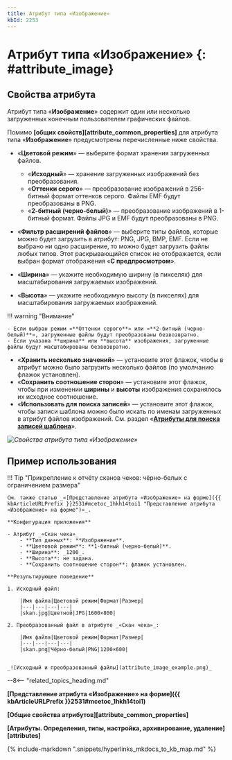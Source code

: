 ```yaml
---
title: Атрибут типа «Изображение»
kbId: 2253
---
```


# Атрибут типа «Изображение» {: #attribute_image}

## Свойства атрибута

Атрибут типа «**Изображение**» содержит один или несколько загруженных конечным пользователем графических файлов.

Помимо **[общих свойств][attribute_common_properties]** для атрибута типа «**Изображение**» предусмотрены перечисленные ниже свойства.

- «**Цветовой режим**» — выберите формат хранения загруженных файлов.
    
    - «**Исходный**» — хранение загруженных изображений без преобразования.
    - «**Оттенки серого**» — преобразование изображений в 256-битный формат оттенков серого. Файлы EMF будут преобразованы в PNG.
    - «**2-битный (черно-белый)**» — преобразование изображений в 1-битный формат. Файлы JPG и EMF будут преобразованы в PNG.
- «**Фильтр расширений файлов**» — выберите типы файлов, которые можно будет загрузить в атрибут: PNG, JPG, BMP, EMF. Если не выбрано ни одно расширение, то можно будет загрузить файлы любых типов. Этот раскрывающийся список не отображается, если выбран формат отображения «**С предпросмотром**».
    
- «**Ширина**» — укажите необходимую ширину (в пикселях) для масштабирования загружаемых изображений.
- «**Высота**» — укажите необходимую высоту (в пикселях) для масштабирования загружаемых изображений.

!!! warning "Внимание"

    - Если выбран режим «**Оттенки серого**» или «**2-битный (черно-белый)**», загруженные файлы будут преобразованы безвозвратно.
    - Если указана **ширина** или **высота** изображения, загруженные файлы будут масштабированы безвозвратно.

- «**Хранить несколько значений**» — установите этот флажок, чтобы в атрибут можно было загрузить несколько файлов (по умолчанию флажок установлен).
- «**Сохранить соотношение сторон**» — установите этот флажок, чтобы при изменении **ширины** и **высоты** изображения сохранялось их исходное соотношение.
- «**Использовать для поиска записей**» — установите этот флажок, чтобы записи шаблона можно было искать по именам загруженных в атрибут файлов изображений. См. раздел «**[Атрибуты для поиска записей шаблона](searchable_attribute.md)**».

_![Свойства атрибута типа «Изображение»](attribute_image_properties.png)_

## Пример использования

!!! Tip "Прикрепление к отчёту сканов чеков: чёрно-белых с ограничением размера"

    См. также статью _«[Представление атрибута «Изображение» на форме]({{ kbArticleURLPrefix }}2531#mcetoc_1hkh14toi1 "Представление атрибута «Изображение» на форме")»_.

    **Конфигурация приложения**

    - Атрибут _«Скан чека»_
        - **Тип данных**: **Изображение**.
        - **Цветовой режим**: **1-битный (черно-белый)**.
        - **Ширина**: _1200_.
        - **Высота**: не задана.
        - **Сохранить соотношение сторон**: флажок установлен.

    **Результирующее поведение**

    1. Исходный файл:
        
        |Имя файла|Цветовой режим|Формат|Размер|
        |---|---|---|---|
        |skan.jpg|Цветной|JPG|1600×800|
        
    2. Преобразованный файл в атрибуте _«Скан чека»_:
        
        |Имя файла|Цветовой режим|Формат|Размер|
        |---|---|---|---|
        |skan.png|Чёрно-белый|PNG|1200×600|
        

    _![Исходный и преобразованный файлы](attribute_image_example.png)_

--8<-- "related_topics_heading.md"

**[Представление атрибута «Изображение» на форме]({{ kbArticleURLPrefix }}2531#mcetoc_1hkh14toi1)**

**[Общие свойства атрибутов][attribute_common_properties]**

**[Атрибуты. Определения, типы, настройка, архивирование, удаление][attributes]**

{%
include-markdown ".snippets/hyperlinks_mkdocs_to_kb_map.md"
%}
